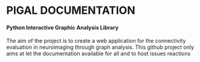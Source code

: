 PIGAL DOCUMENTATION
=====

#### Python Interactive Graphic Analysis Library ####

The aim of the project is to create a web application for the connectivity evaluation in neuroimaging through graph analysis. This github project only aims at let the documentation available for all and to host issues reactions
